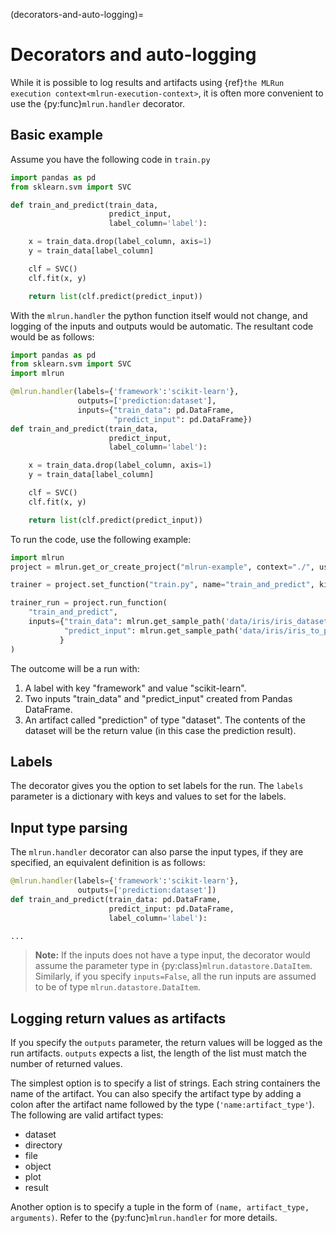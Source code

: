 (decorators-and-auto-logging)=
# Decorators and auto-logging

While it is possible to log results and artifacts using {ref}`the MLRun execution context<mlrun-execution-context>`, it is often more convenient to use the {py:func}`mlrun.handler` decorator.

## Basic example

Assume you have the following code in `train.py`

``` python
import pandas as pd
from sklearn.svm import SVC

def train_and_predict(train_data,
                      predict_input,
                      label_column='label'):

    x = train_data.drop(label_column, axis=1)
    y = train_data[label_column]

    clf = SVC()
    clf.fit(x, y)

    return list(clf.predict(predict_input))
```

With the `mlrun.handler` the python function itself would not change, and logging of the inputs and outputs would be automatic. The resultant code would be as follows:

``` python
import pandas as pd
from sklearn.svm import SVC
import mlrun

@mlrun.handler(labels={'framework':'scikit-learn'},
               outputs=['prediction:dataset'],
               inputs={"train_data": pd.DataFrame,
                       "predict_input": pd.DataFrame})
def train_and_predict(train_data,
                      predict_input,
                      label_column='label'):

    x = train_data.drop(label_column, axis=1)
    y = train_data[label_column]

    clf = SVC()
    clf.fit(x, y)

    return list(clf.predict(predict_input))
```

To run the code, use the following example:

``` python
import mlrun
project = mlrun.get_or_create_project("mlrun-example", context="./", user_project=True)

trainer = project.set_function("train.py", name="train_and_predict", kind="job", image="mlrun/mlrun", handler="train_and_predict")

trainer_run = project.run_function(
    "train_and_predict", 
    inputs={"train_data": mlrun.get_sample_path('data/iris/iris_dataset.csv'),
            "predict_input": mlrun.get_sample_path('data/iris/iris_to_predict.csv')
           }
)
```

The outcome will be a run with:
1. A label with key "framework" and value "scikit-learn".
2. Two inputs "train_data" and "predict_input" created from Pandas DataFrame.
3. An artifact called "prediction" of type "dataset". The contents of the dataset will be the return value (in this case the prediction result).

## Labels

The decorator gives you the option to set labels for the run. The `labels` parameter is a dictionary with keys and values to set for the labels.

## Input type parsing

The `mlrun.handler` decorator can also parse the input types, if they are specified, an equivalent definition is as follows:

``` python
@mlrun.handler(labels={'framework':'scikit-learn'},
               outputs=['prediction:dataset'])
def train_and_predict(train_data: pd.DataFrame,
                      predict_input: pd.DataFrame,
                      label_column='label'):

...
```

> **Note:** If the inputs does not have a type input, the decorator would assume the parameter type in {py:class}`mlrun.datastore.DataItem`. Similarly, if you specify `inputs=False`, all the run inputs are assumed to be of type `mlrun.datastore.DataItem`.

## Logging return values as artifacts

If you specify the `outputs` parameter, the return values will be logged as the run artifacts. `outputs` expects a list, the length of the list must match the number of returned values.

The simplest option is to specify a list of strings. Each string containers the name of the artifact. You can also specify the artifact type by adding a colon after the artifact name followed by the type (`'name:artifact_type'`). The following are valid artifact types:

- dataset
- directory
- file
- object
- plot
- result

Another option is to specify a tuple in the form of `(name, artifact_type, arguments)`. Refer to the {py:func}`mlrun.handler` for more details.

